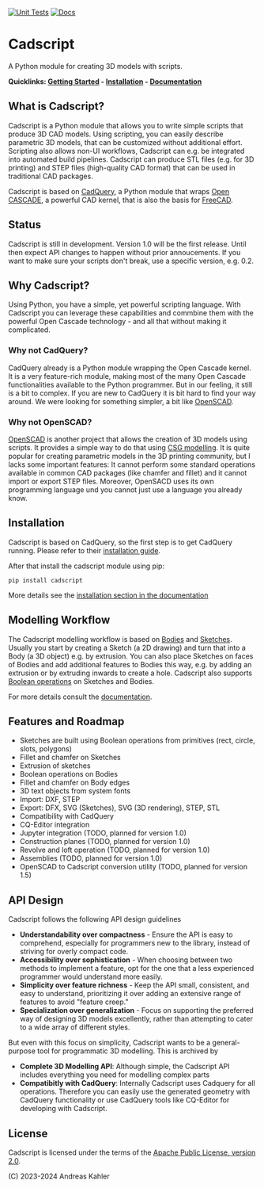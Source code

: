 [![Unit Tests](https://github.com/cadscriptHQ/cadscript/actions/workflows/python-package.yml/badge.svg?branch=main)](https://github.com/cadscriptHQ/cadscript/actions/workflows/python-package.yml)
[![Docs](https://readthedocs.org/projects/cadscript/badge/?version=latest)](https://cadscript.readthedocs.io/en/latest/?badge=latest)

# Cadscript

A Python module for creating 3D models with scripts.

**Quicklinks: [Getting Started](https://cadscript.readthedocs.io/en/latest/intro_getting_started.html) -  [Installation](https://cadscript.readthedocs.io/en/latest/intro_installation.html) - [Documentation](https://cadscript.readthedocs.io/)**

## What is Cadscript?

Cadscript is a Python module that allows you to write simple scripts that produce 3D CAD models. Using scripting, you can easily describe parametric 3D models, that can be customized without additional effort. Scripting also allows non-UI workflows, Cadscript can e.g. be integrated into automated build pipelines. Cadscript can produce STL files (e.g. for 3D printing) and STEP files (high-quality CAD format) that can be used in traditional CAD packages.

Cadscript is based on [CadQuery](https://github.com/CadQuery/cadquery/), a Python module that wraps [Open CASCADE](https://en.wikipedia.org/wiki/Open_Cascade_Technology), a powerful CAD kernel, that is also the basis for [FreeCAD](https://www.freecad.org/).

## Status

Cadscript is still in development. Version 1.0 will be the first release. Until then expect API changes to happen without prior annoucements. If you want to make sure your scripts don't break, use a specific version, e.g. 0.2.

## Why Cadscript?

Using Python, you have a simple, yet powerful scripting language. With Cadscript you can leverage these capabilities and commbine them with the powerful Open Cascade technology - and all that without making it complicated.

### Why not CadQuery?

CadQuery already is a Python module wrapping the Open Cascade kernel. It is a very feature-rich module, making most of the many Open Cascade functionalities available to the Python programmer. But in our feeling, it still is a bit to complex. If you are new to CadQuery it is bit hard to find your way around. We were looking for something simpler, a bit like [OpenSCAD](http://openscad.org/).

### Why not OpenSCAD?

[OpenSCAD](http://openscad.org/) is another project that allows the creation of 3D models using scripts. It provides a simple way to do that using [CSG modelling](https://de.wikipedia.org/wiki/Constructive_Solid_Geometry). It is quite popular for creating parametric models in the 3D printing community, but I lacks some important features: It cannot perform some standard operations available in common CAD packages (like chamfer and fillet) and it cannot import or export STEP files. Moreover, OpenSACD uses its own programming language und you cannot just use a language you already know.

## Installation

Cadscript is based on CadQuery, so the first step is to get CadQuery running. Please refer to their [installation guide](https://cadquery.readthedocs.io/en/latest/installation.html).

After that install the cadscript module using pip:

```
pip install cadscript
```

More details see the [installation section in the documentation](https://cadscript.readthedocs.io/en/latest/intro_installation.html)

## Modelling Workflow

The Cadscript modelling workflow is based on [Bodies](https://cadscript.readthedocs.io/en/latest/ref_body.html) and [Sketches](https://cadscript.readthedocs.io/en/latest/ref_sketch.html). Usually you start by creating a Sketch (a 2D drawing) and turn that into a Body (a 3D object) e.g. by extrusion. You can also place Sketches on faces of Bodies and add additional features to Bodies this way, e.g. by adding an extrusion or by extruding inwards to create a hole. Cadscript also supports [Boolean operations](https://en.wikipedia.org/wiki/Boolean_operations_on_polygons) on Sketches and Bodies.

For more details consult the [documentation](https://cadscript.readthedocs.io/).

## Features and Roadmap

* Sketches are built using Boolean operations from primitives (rect, circle, slots, polygons)
* Fillet and chamfer on Sketches
* Extrusion of sketches
* Boolean operations on Bodies
* Fillet and chamfer on Body edges
* 3D text objects from system fonts
* Import: DXF, STEP
* Export: DFX, SVG (Sketches), SVG (3D rendering), STEP, STL
* Compatibility with CadQuery
* CQ-Editor integration
* Jupyter integration (TODO, planned for version 1.0)
* Construction planes (TODO, planned for version 1.0)
* Revolve and loft operation (TODO, planned for version 1.0)
* Assemblies (TODO, planned for version 1.0)
* OpenSCAD to Cadscript conversion utility (TODO, planned for version 1.5)

## API Design

Cadscript follows the following API design guidelines

* **Understandability over compactness** - Ensure the API is easy to comprehend, especially for programmers new to the library, instead of striving for overly compact code.
* **Accessibility over sophistication** - When choosing between two methods to implement a feature, opt for the one that a less experienced programmer would understand more easily.
* **Simplicity over feature richness** - Keep the API small, consistent, and easy to understand, prioritizing it over adding an extensive range of features to avoid "feature creep."
* **Specialization over generalization** - Focus on supporting the preferred way of designing 3D models excellently, rather than attempting to cater to a wide array of different styles.

But even with this focus on simplicity, Cadscript wants to be a general-purpose tool for programmatic 3D modelling. This is archived by

* **Complete 3D Modelling API**: Although simple, the Cadscript API includes everything you need for modelling complex parts
* **Compatibitly with CadQuery**: Internally Cadscript uses Cadquery for all operations. Therefore you can easily use the generated geometry with CadQuery functionality or use CadQuery tools like CQ-Editor for developing with Cadscript.

## License

Cadscript is licensed under the terms of the [Apache Public License, version 2.0](http://www.apache.org/licenses/LICENSE-2.0).

(C) 2023-2024 Andreas Kahler


